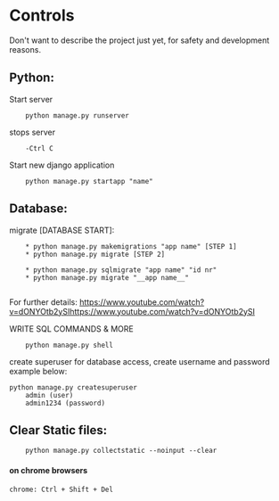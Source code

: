 
# Controls

Don't want to describe the project just yet, for safety and development reasons.

## Python:

Start server
```
    python manage.py runserver
```

stops server
```
    -Ctrl C 
```

Start new django application
```
    python manage.py startapp "name"
```

## Database:


migrate [DATABASE START]:
```
    * python manage.py makemigrations "app name" [STEP 1]
    * python manage.py migrate [STEP 2]
        
    * python manage.py sqlmigrate "app name" "id nr"
    * python manage.py migrate "__app name__" 
    
```

For further details: https://www.youtube.com/watch?v=dONYOtb2ySIhttps://www.youtube.com/watch?v=dONYOtb2ySI
    


WRITE SQL COMMANDS & MORE    
```
    python manage.py shell 
```


create superuser for database access, create username and password
example below:
```
python manage.py createsuperuser
    admin (user)
    admin1234 (password)
```

## Clear Static files:

```
    python manage.py collectstatic --noinput --clear
```
#### on chrome browsers
    chrome: Ctrl + Shift + Del


